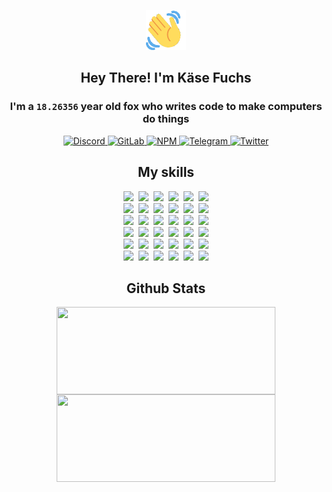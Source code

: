 <div><p align=center><img src=./resources/images/wave.gif width=64px height=64px></p><h2 align=center>Hey There! I'm Käse Fuchs</h2><h3 align=center>I'm a <code>18.26356</code> year old fox who writes code to make computers do things</h3><p align=center><a href=https://discord.com/users/507526681125322772><img alt=Discord src="https://img.shields.io/badge/Discord-5865F2?logo=discord&logoColor=white&style=flat-square#70f0813324e1afd2b804af1cac208805"> </a><a href=https://gitlab.com/kasefuchs><img alt=GitLab src="https://img.shields.io/badge/GitLab-330F63?logo=gitlab&logoColor=white&style=flat-square#70f0813324e1afd2b804af1cac208805"> </a><a href=https://npmjs.com/~kasefuchs><img alt=NPM src="https://img.shields.io/badge/NPM-CB3837?logo=npm&logoColor=white&style=flat-square#70f0813324e1afd2b804af1cac208805"> </a><a href=https://t.me/kasefuchs><img alt=Telegram src="https://img.shields.io/badge/Telegram-2CA5E0?logo=telegram&logoColor=white&style=flat-square#70f0813324e1afd2b804af1cac208805"> </a><a href=https://twitter.com/kasefuchs><img alt=Twitter src="https://img.shields.io/badge/Twitter-1DA1F2?logo=twitter&logoColor=white&style=flat-square#70f0813324e1afd2b804af1cac208805"></a></p><h2 align=center>My skills</h2><p align=center><a href=https://aws.amazon.com/ ><picture><source srcset="https://skillicons.dev/icons?i=aws&theme=dark#70f0813324e1afd2b804af1cac208805" media="(prefers-color-scheme: dark)"><source srcset="https://skillicons.dev/icons?i=aws&theme=light#70f0813324e1afd2b804af1cac208805" media="(prefers-color-scheme: light), (prefers-color-scheme: no-preference)"><img src="https://skillicons.dev/icons?i=aws&theme=light#70f0813324e1afd2b804af1cac208805"></picture></a>&nbsp;&nbsp;<a href=https://en.wikipedia.org/wiki/Bash_(Unix_shell)><picture><source srcset="https://skillicons.dev/icons?i=bash&theme=dark#70f0813324e1afd2b804af1cac208805" media="(prefers-color-scheme: dark)"><source srcset="https://skillicons.dev/icons?i=bash&theme=light#70f0813324e1afd2b804af1cac208805" media="(prefers-color-scheme: light), (prefers-color-scheme: no-preference)"><img src="https://skillicons.dev/icons?i=bash&theme=light#70f0813324e1afd2b804af1cac208805"></picture></a>&nbsp;&nbsp;<a href=https://discord.com/developers/docs><picture><source srcset="https://skillicons.dev/icons?i=bots&theme=dark#70f0813324e1afd2b804af1cac208805" media="(prefers-color-scheme: dark)"><source srcset="https://skillicons.dev/icons?i=bots&theme=light#70f0813324e1afd2b804af1cac208805" media="(prefers-color-scheme: light), (prefers-color-scheme: no-preference)"><img src="https://skillicons.dev/icons?i=bots&theme=light#70f0813324e1afd2b804af1cac208805"></picture></a>&nbsp;&nbsp;<a href=https://www.cloudflare.com/ ><picture><source srcset="https://skillicons.dev/icons?i=cloudflare&theme=dark#70f0813324e1afd2b804af1cac208805" media="(prefers-color-scheme: dark)"><source srcset="https://skillicons.dev/icons?i=cloudflare&theme=light#70f0813324e1afd2b804af1cac208805" media="(prefers-color-scheme: light), (prefers-color-scheme: no-preference)"><img src="https://skillicons.dev/icons?i=cloudflare&theme=light#70f0813324e1afd2b804af1cac208805"></picture></a>&nbsp;&nbsp;<a href=https://en.wikipedia.org/wiki/CSS><picture><source srcset="https://skillicons.dev/icons?i=css&theme=dark#70f0813324e1afd2b804af1cac208805" media="(prefers-color-scheme: dark)"><source srcset="https://skillicons.dev/icons?i=css&theme=light#70f0813324e1afd2b804af1cac208805" media="(prefers-color-scheme: light), (prefers-color-scheme: no-preference)"><img src="https://skillicons.dev/icons?i=css&theme=light#70f0813324e1afd2b804af1cac208805"></picture></a>&nbsp;&nbsp;<a href=https://www.docker.com/ ><picture><source srcset="https://skillicons.dev/icons?i=docker&theme=dark#70f0813324e1afd2b804af1cac208805" media="(prefers-color-scheme: dark)"><source srcset="https://skillicons.dev/icons?i=docker&theme=light#70f0813324e1afd2b804af1cac208805" media="(prefers-color-scheme: light), (prefers-color-scheme: no-preference)"><img src="https://skillicons.dev/icons?i=docker&theme=light#70f0813324e1afd2b804af1cac208805"></picture></a><br><a href=https://www.electronjs.org/ ><picture><source srcset="https://skillicons.dev/icons?i=electron&theme=dark#70f0813324e1afd2b804af1cac208805" media="(prefers-color-scheme: dark)"><source srcset="https://skillicons.dev/icons?i=electron&theme=light#70f0813324e1afd2b804af1cac208805" media="(prefers-color-scheme: light), (prefers-color-scheme: no-preference)"><img src="https://skillicons.dev/icons?i=electron&theme=light#70f0813324e1afd2b804af1cac208805"></picture></a>&nbsp;&nbsp;<a href=https://expressjs.com/ ><picture><source srcset="https://skillicons.dev/icons?i=express&theme=dark#70f0813324e1afd2b804af1cac208805" media="(prefers-color-scheme: dark)"><source srcset="https://skillicons.dev/icons?i=express&theme=light#70f0813324e1afd2b804af1cac208805" media="(prefers-color-scheme: light), (prefers-color-scheme: no-preference)"><img src="https://skillicons.dev/icons?i=express&theme=light#70f0813324e1afd2b804af1cac208805"></picture></a>&nbsp;&nbsp;<a href=https://www.figma.com/ ><picture><source srcset="https://skillicons.dev/icons?i=figma&theme=dark#70f0813324e1afd2b804af1cac208805" media="(prefers-color-scheme: dark)"><source srcset="https://skillicons.dev/icons?i=figma&theme=light#70f0813324e1afd2b804af1cac208805" media="(prefers-color-scheme: light), (prefers-color-scheme: no-preference)"><img src="https://skillicons.dev/icons?i=figma&theme=light#70f0813324e1afd2b804af1cac208805"></picture></a>&nbsp;&nbsp;<a href=https://firebase.google.com/ ><picture><source srcset="https://skillicons.dev/icons?i=firebase&theme=dark#70f0813324e1afd2b804af1cac208805" media="(prefers-color-scheme: dark)"><source srcset="https://skillicons.dev/icons?i=firebase&theme=light#70f0813324e1afd2b804af1cac208805" media="(prefers-color-scheme: light), (prefers-color-scheme: no-preference)"><img src="https://skillicons.dev/icons?i=firebase&theme=light#70f0813324e1afd2b804af1cac208805"></picture></a>&nbsp;&nbsp;<a href=https://flask.palletsprojects.com/ ><picture><source srcset="https://skillicons.dev/icons?i=flask&theme=dark#70f0813324e1afd2b804af1cac208805" media="(prefers-color-scheme: dark)"><source srcset="https://skillicons.dev/icons?i=flask&theme=light#70f0813324e1afd2b804af1cac208805" media="(prefers-color-scheme: light), (prefers-color-scheme: no-preference)"><img src="https://skillicons.dev/icons?i=flask&theme=light#70f0813324e1afd2b804af1cac208805"></picture></a>&nbsp;&nbsp;<a href=https://cloud.google.com/ ><picture><source srcset="https://skillicons.dev/icons?i=gcp&theme=dark#70f0813324e1afd2b804af1cac208805" media="(prefers-color-scheme: dark)"><source srcset="https://skillicons.dev/icons?i=gcp&theme=light#70f0813324e1afd2b804af1cac208805" media="(prefers-color-scheme: light), (prefers-color-scheme: no-preference)"><img src="https://skillicons.dev/icons?i=gcp&theme=light#70f0813324e1afd2b804af1cac208805"></picture></a><br><a href=https://git-scm.com/ ><picture><source srcset="https://skillicons.dev/icons?i=git&theme=dark#70f0813324e1afd2b804af1cac208805" media="(prefers-color-scheme: dark)"><source srcset="https://skillicons.dev/icons?i=git&theme=light#70f0813324e1afd2b804af1cac208805" media="(prefers-color-scheme: light), (prefers-color-scheme: no-preference)"><img src="https://skillicons.dev/icons?i=git&theme=light#70f0813324e1afd2b804af1cac208805"></picture></a>&nbsp;&nbsp;<a href=https://github.com/ ><picture><source srcset="https://skillicons.dev/icons?i=github&theme=dark#70f0813324e1afd2b804af1cac208805" media="(prefers-color-scheme: dark)"><source srcset="https://skillicons.dev/icons?i=github&theme=light#70f0813324e1afd2b804af1cac208805" media="(prefers-color-scheme: light), (prefers-color-scheme: no-preference)"><img src="https://skillicons.dev/icons?i=github&theme=light#70f0813324e1afd2b804af1cac208805"></picture></a>&nbsp;&nbsp;<a href=https://gitlab.com/ ><picture><source srcset="https://skillicons.dev/icons?i=gitlab&theme=dark#70f0813324e1afd2b804af1cac208805" media="(prefers-color-scheme: dark)"><source srcset="https://skillicons.dev/icons?i=gitlab&theme=light#70f0813324e1afd2b804af1cac208805" media="(prefers-color-scheme: light), (prefers-color-scheme: no-preference)"><img src="https://skillicons.dev/icons?i=gitlab&theme=light#70f0813324e1afd2b804af1cac208805"></picture></a>&nbsp;&nbsp;<a href=https://www.heroku.com/ ><picture><source srcset="https://skillicons.dev/icons?i=heroku&theme=dark#70f0813324e1afd2b804af1cac208805" media="(prefers-color-scheme: dark)"><source srcset="https://skillicons.dev/icons?i=heroku&theme=light#70f0813324e1afd2b804af1cac208805" media="(prefers-color-scheme: light), (prefers-color-scheme: no-preference)"><img src="https://skillicons.dev/icons?i=heroku&theme=light#70f0813324e1afd2b804af1cac208805"></picture></a>&nbsp;&nbsp;<a href=https://en.wikipedia.org/wiki/HTML><picture><source srcset="https://skillicons.dev/icons?i=html&theme=dark#70f0813324e1afd2b804af1cac208805" media="(prefers-color-scheme: dark)"><source srcset="https://skillicons.dev/icons?i=html&theme=light#70f0813324e1afd2b804af1cac208805" media="(prefers-color-scheme: light), (prefers-color-scheme: no-preference)"><img src="https://skillicons.dev/icons?i=html&theme=light#70f0813324e1afd2b804af1cac208805"></picture></a>&nbsp;&nbsp;<a href=https://en.wikipedia.org/wiki/JavaScript><picture><source srcset="https://skillicons.dev/icons?i=js&theme=dark#70f0813324e1afd2b804af1cac208805" media="(prefers-color-scheme: dark)"><source srcset="https://skillicons.dev/icons?i=js&theme=light#70f0813324e1afd2b804af1cac208805" media="(prefers-color-scheme: light), (prefers-color-scheme: no-preference)"><img src="https://skillicons.dev/icons?i=js&theme=light#70f0813324e1afd2b804af1cac208805"></picture></a><br><a href=https://en.wikipedia.org/wiki/Linux><picture><source srcset="https://skillicons.dev/icons?i=linux&theme=dark#70f0813324e1afd2b804af1cac208805" media="(prefers-color-scheme: dark)"><source srcset="https://skillicons.dev/icons?i=linux&theme=light#70f0813324e1afd2b804af1cac208805" media="(prefers-color-scheme: light), (prefers-color-scheme: no-preference)"><img src="https://skillicons.dev/icons?i=linux&theme=light#70f0813324e1afd2b804af1cac208805"></picture></a>&nbsp;&nbsp;<a href=https://mui.com/ ><picture><source srcset="https://skillicons.dev/icons?i=materialui&theme=dark#70f0813324e1afd2b804af1cac208805" media="(prefers-color-scheme: dark)"><source srcset="https://skillicons.dev/icons?i=materialui&theme=light#70f0813324e1afd2b804af1cac208805" media="(prefers-color-scheme: light), (prefers-color-scheme: no-preference)"><img src="https://skillicons.dev/icons?i=materialui&theme=light#70f0813324e1afd2b804af1cac208805"></picture></a>&nbsp;&nbsp;<a href=https://en.wikipedia.org/wiki/Markdown><picture><source srcset="https://skillicons.dev/icons?i=md&theme=dark#70f0813324e1afd2b804af1cac208805" media="(prefers-color-scheme: dark)"><source srcset="https://skillicons.dev/icons?i=md&theme=light#70f0813324e1afd2b804af1cac208805" media="(prefers-color-scheme: light), (prefers-color-scheme: no-preference)"><img src="https://skillicons.dev/icons?i=md&theme=light#70f0813324e1afd2b804af1cac208805"></picture></a>&nbsp;&nbsp;<a href=https://www.mongodb.com/ ><picture><source srcset="https://skillicons.dev/icons?i=mongodb&theme=dark#70f0813324e1afd2b804af1cac208805" media="(prefers-color-scheme: dark)"><source srcset="https://skillicons.dev/icons?i=mongodb&theme=light#70f0813324e1afd2b804af1cac208805" media="(prefers-color-scheme: light), (prefers-color-scheme: no-preference)"><img src="https://skillicons.dev/icons?i=mongodb&theme=light#70f0813324e1afd2b804af1cac208805"></picture></a>&nbsp;&nbsp;<a href=https://www.mysql.com/ ><picture><source srcset="https://skillicons.dev/icons?i=mysql&theme=dark#70f0813324e1afd2b804af1cac208805" media="(prefers-color-scheme: dark)"><source srcset="https://skillicons.dev/icons?i=mysql&theme=light#70f0813324e1afd2b804af1cac208805" media="(prefers-color-scheme: light), (prefers-color-scheme: no-preference)"><img src="https://skillicons.dev/icons?i=mysql&theme=light#70f0813324e1afd2b804af1cac208805"></picture></a>&nbsp;&nbsp;<a href=https://nextjs.org/ ><picture><source srcset="https://skillicons.dev/icons?i=nextjs&theme=dark#70f0813324e1afd2b804af1cac208805" media="(prefers-color-scheme: dark)"><source srcset="https://skillicons.dev/icons?i=nextjs&theme=light#70f0813324e1afd2b804af1cac208805" media="(prefers-color-scheme: light), (prefers-color-scheme: no-preference)"><img src="https://skillicons.dev/icons?i=nextjs&theme=light#70f0813324e1afd2b804af1cac208805"></picture></a><br><a href=https://nodejs.org/en/ ><picture><source srcset="https://skillicons.dev/icons?i=nodejs&theme=dark#70f0813324e1afd2b804af1cac208805" media="(prefers-color-scheme: dark)"><source srcset="https://skillicons.dev/icons?i=nodejs&theme=light#70f0813324e1afd2b804af1cac208805" media="(prefers-color-scheme: light), (prefers-color-scheme: no-preference)"><img src="https://skillicons.dev/icons?i=nodejs&theme=light#70f0813324e1afd2b804af1cac208805"></picture></a>&nbsp;&nbsp;<a href=https://www.postgresql.org/ ><picture><source srcset="https://skillicons.dev/icons?i=postgres&theme=dark#70f0813324e1afd2b804af1cac208805" media="(prefers-color-scheme: dark)"><source srcset="https://skillicons.dev/icons?i=postgres&theme=light#70f0813324e1afd2b804af1cac208805" media="(prefers-color-scheme: light), (prefers-color-scheme: no-preference)"><img src="https://skillicons.dev/icons?i=postgres&theme=light#70f0813324e1afd2b804af1cac208805"></picture></a>&nbsp;&nbsp;<a href=https://learn.microsoft.com/en-us/powershell/ ><picture><source srcset="https://skillicons.dev/icons?i=powershell&theme=dark#70f0813324e1afd2b804af1cac208805" media="(prefers-color-scheme: dark)"><source srcset="https://skillicons.dev/icons?i=powershell&theme=light#70f0813324e1afd2b804af1cac208805" media="(prefers-color-scheme: light), (prefers-color-scheme: no-preference)"><img src="https://skillicons.dev/icons?i=powershell&theme=light#70f0813324e1afd2b804af1cac208805"></picture></a>&nbsp;&nbsp;<a href=https://www.python.org/ ><picture><source srcset="https://skillicons.dev/icons?i=py&theme=dark#70f0813324e1afd2b804af1cac208805" media="(prefers-color-scheme: dark)"><source srcset="https://skillicons.dev/icons?i=py&theme=light#70f0813324e1afd2b804af1cac208805" media="(prefers-color-scheme: light), (prefers-color-scheme: no-preference)"><img src="https://skillicons.dev/icons?i=py&theme=light#70f0813324e1afd2b804af1cac208805"></picture></a>&nbsp;&nbsp;<a href=https://www.raspberrypi.org/ ><picture><source srcset="https://skillicons.dev/icons?i=raspberrypi&theme=dark#70f0813324e1afd2b804af1cac208805" media="(prefers-color-scheme: dark)"><source srcset="https://skillicons.dev/icons?i=raspberrypi&theme=light#70f0813324e1afd2b804af1cac208805" media="(prefers-color-scheme: light), (prefers-color-scheme: no-preference)"><img src="https://skillicons.dev/icons?i=raspberrypi&theme=light#70f0813324e1afd2b804af1cac208805"></picture></a>&nbsp;&nbsp;<a href=https://reactjs.org/ ><picture><source srcset="https://skillicons.dev/icons?i=react&theme=dark#70f0813324e1afd2b804af1cac208805" media="(prefers-color-scheme: dark)"><source srcset="https://skillicons.dev/icons?i=react&theme=light#70f0813324e1afd2b804af1cac208805" media="(prefers-color-scheme: light), (prefers-color-scheme: no-preference)"><img src="https://skillicons.dev/icons?i=react&theme=light#70f0813324e1afd2b804af1cac208805"></picture></a><br><a href=https://redux.js.org/ ><picture><source srcset="https://skillicons.dev/icons?i=redux&theme=dark#70f0813324e1afd2b804af1cac208805" media="(prefers-color-scheme: dark)"><source srcset="https://skillicons.dev/icons?i=redux&theme=light#70f0813324e1afd2b804af1cac208805" media="(prefers-color-scheme: light), (prefers-color-scheme: no-preference)"><img src="https://skillicons.dev/icons?i=redux&theme=light#70f0813324e1afd2b804af1cac208805"></picture></a>&nbsp;&nbsp;<a href=https://en.wikipedia.org/wiki/Regular_expression><picture><source srcset="https://skillicons.dev/icons?i=regex&theme=dark#70f0813324e1afd2b804af1cac208805" media="(prefers-color-scheme: dark)"><source srcset="https://skillicons.dev/icons?i=regex&theme=light#70f0813324e1afd2b804af1cac208805" media="(prefers-color-scheme: light), (prefers-color-scheme: no-preference)"><img src="https://skillicons.dev/icons?i=regex&theme=light#70f0813324e1afd2b804af1cac208805"></picture></a>&nbsp;&nbsp;<a href=https://en.wikipedia.org/wiki/Sass_(stylesheet_language)><picture><source srcset="https://skillicons.dev/icons?i=sass&theme=dark#70f0813324e1afd2b804af1cac208805" media="(prefers-color-scheme: dark)"><source srcset="https://skillicons.dev/icons?i=sass&theme=light#70f0813324e1afd2b804af1cac208805" media="(prefers-color-scheme: light), (prefers-color-scheme: no-preference)"><img src="https://skillicons.dev/icons?i=sass&theme=light#70f0813324e1afd2b804af1cac208805"></picture></a>&nbsp;&nbsp;<a href=https://www.typescriptlang.org/ ><picture><source srcset="https://skillicons.dev/icons?i=ts&theme=dark#70f0813324e1afd2b804af1cac208805" media="(prefers-color-scheme: dark)"><source srcset="https://skillicons.dev/icons?i=ts&theme=light#70f0813324e1afd2b804af1cac208805" media="(prefers-color-scheme: light), (prefers-color-scheme: no-preference)"><img src="https://skillicons.dev/icons?i=ts&theme=light#70f0813324e1afd2b804af1cac208805"></picture></a>&nbsp;&nbsp;<a href=https://unity.com/ ><picture><source srcset="https://skillicons.dev/icons?i=unity&theme=dark#70f0813324e1afd2b804af1cac208805" media="(prefers-color-scheme: dark)"><source srcset="https://skillicons.dev/icons?i=unity&theme=light#70f0813324e1afd2b804af1cac208805" media="(prefers-color-scheme: light), (prefers-color-scheme: no-preference)"><img src="https://skillicons.dev/icons?i=unity&theme=light#70f0813324e1afd2b804af1cac208805"></picture></a>&nbsp;&nbsp;<a href=https://workers.cloudflare.com/ ><picture><source srcset="https://skillicons.dev/icons?i=workers&theme=dark#70f0813324e1afd2b804af1cac208805" media="(prefers-color-scheme: dark)"><source srcset="https://skillicons.dev/icons?i=workers&theme=light#70f0813324e1afd2b804af1cac208805" media="(prefers-color-scheme: light), (prefers-color-scheme: no-preference)"><img src="https://skillicons.dev/icons?i=workers&theme=light#70f0813324e1afd2b804af1cac208805"></picture></a><br></p><h2 align=center>Github Stats</h2><p align=center><picture><source srcset="https://github-readme-stats-kasefuchs.vercel.app/api/?count_private=true&hide_border=true&hide_rank=true&line_height=20&hide_title=true&username=Kasefuchs&theme=dark#70f0813324e1afd2b804af1cac208805" media="(prefers-color-scheme: dark)"><source srcset="https://github-readme-stats-kasefuchs.vercel.app/api/?count_private=true&hide_border=true&hide_rank=true&line_height=20&hide_title=true&username=Kasefuchs&theme=light#70f0813324e1afd2b804af1cac208805" media="(prefers-color-scheme: light), (prefers-color-scheme: no-preference)"><img align=middle width=350 height=140 src="https://github-readme-stats-kasefuchs.vercel.app/api/?count_private=true&hide_border=true&hide_rank=true&line_height=20&hide_title=true&username=Kasefuchs&theme=light#70f0813324e1afd2b804af1cac208805"></picture><picture><source srcset="https://github-readme-stats-kasefuchs.vercel.app/api/top-langs/?count_private=true&hide_border=true&layout=compact&username=Kasefuchs&theme=dark#70f0813324e1afd2b804af1cac208805" media="(prefers-color-scheme: dark)"><source srcset="https://github-readme-stats-kasefuchs.vercel.app/api/top-langs/?count_private=true&hide_border=true&layout=compact&username=Kasefuchs&theme=light#70f0813324e1afd2b804af1cac208805" media="(prefers-color-scheme: light), (prefers-color-scheme: no-preference)"><img align=middle width=350 height=140 src="https://github-readme-stats-kasefuchs.vercel.app/api/top-langs/?count_private=true&hide_border=true&layout=compact&username=Kasefuchs&theme=light#70f0813324e1afd2b804af1cac208805"></picture></p><img src="https://hit.yhype.me/github/profile?user_id=64592097#70f0813324e1afd2b804af1cac208805" alt=""></div>